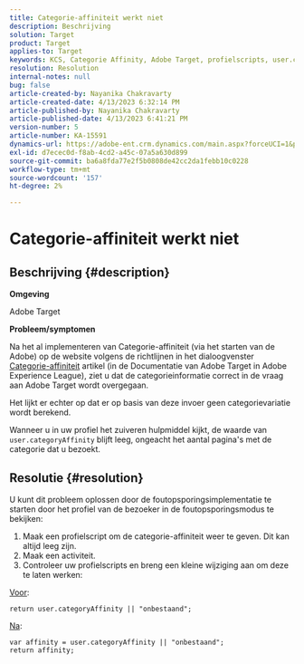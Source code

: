 ```yaml
---
title: Categorie-affiniteit werkt niet
description: Beschrijving
solution: Target
product: Target
applies-to: Target
keywords: KCS, Categorie Affinity, Adobe Target, profielscripts, user.categoryAffinity
resolution: Resolution
internal-notes: null
bug: false
article-created-by: Nayanika Chakravarty
article-created-date: 4/13/2023 6:32:14 PM
article-published-by: Nayanika Chakravarty
article-published-date: 4/13/2023 6:41:21 PM
version-number: 5
article-number: KA-15591
dynamics-url: https://adobe-ent.crm.dynamics.com/main.aspx?forceUCI=1&pagetype=entityrecord&etn=knowledgearticle&id=adf3bd7f-29da-ed11-a7c7-6045bd0067ea
exl-id: d7ecec0d-f8ab-4cd2-a45c-07a5a630d899
source-git-commit: ba6a8fda77e2f5b0808de42cc2da1febb10c0228
workflow-type: tm+mt
source-wordcount: '157'
ht-degree: 2%

---
```


# Categorie-affiniteit werkt niet

## Beschrijving {#description}


<b>Omgeving</b>

Adobe Target

<b>Probleem/symptomen</b>

Na het al implementeren van Categorie-affiniteit (via het starten van de Adobe) op de website volgens de richtlijnen in het dialoogvenster [Categorie-affiniteit](https://experienceleague.adobe.com/docs/target/using/audiences/visitor-profiles/category-affinity.html?lang=en) artikel (in de Documentatie van Adobe Target in Adobe Experience League), ziet u dat de categorieinformatie correct in de vraag aan Adobe Target wordt overgegaan.

Het lijkt er echter op dat er op basis van deze invoer geen categorievariatie wordt berekend.

Wanneer u in uw profiel het zuiveren hulpmiddel kijkt, de waarde van `user.categoryAffinity` blijft leeg, ongeacht het aantal pagina&#39;s met de categorie dat u bezoekt.


## Resolutie {#resolution}


U kunt dit probleem oplossen door de foutopsporingsimplementatie te starten door het profiel van de bezoeker in de foutopsporingsmodus te bekijken:

1. Maak een profielscript om de categorie-affiniteit weer te geven. Dit kan altijd leeg zijn.
2. Maak een activiteit.
3. Controleer uw profielscripts en breng een kleine wijziging aan om deze te laten werken:


<u>Voor</u>:


```
return user.categoryAffinity || "onbestaand";
```


<u>Na</u>:


```
var affinity = user.categoryAffinity || "onbestaand";
return affinity;
```
